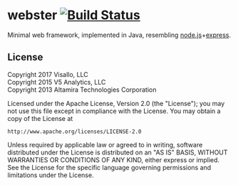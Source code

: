 webster [![Build Status](https://travis-ci.org/visallo/webster.svg?branch=master)](https://travis-ci.org/visallo/webster)
======

Minimal web framework, implemented in Java, resembling [node.js](https://github.com/joyent/node)+[express](https://github.com/visionmedia/express).

License
-------
Copyright 2017 Visallo, LLC<br>
Copyright 2015 V5 Analytics, LLC<br>
Copyright 2013 Altamira Technologies Corporation

Licensed under the Apache License, Version 2.0 (the "License");
you may not use this file except in compliance with the License.
You may obtain a copy of the License at

    http://www.apache.org/licenses/LICENSE-2.0

Unless required by applicable law or agreed to in writing, software
distributed under the License is distributed on an "AS IS" BASIS,
WITHOUT WARRANTIES OR CONDITIONS OF ANY KIND, either express or implied.
See the License for the specific language governing permissions and
limitations under the License.
